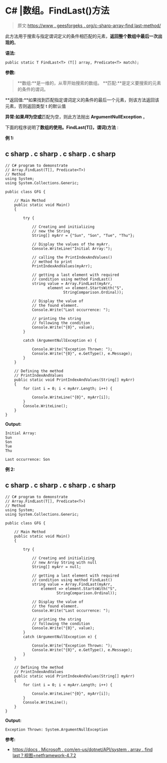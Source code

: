 # C# |数组。FindLast()方法

> 原文:[https://www . geesforgeks . org/c-sharp-array-find last-method/](https://www.geeksforgeeks.org/c-sharp-array-findlast-method/)

此方法用于搜索与指定谓词定义的条件相匹配的元素，**返回整个数组中最后一次出现的**。

**语法:**

```
public static T FindLast<T> (T[] array, Predicate<T> match);
```

**参数:**

> **数组:**是一维的，从零开始搜索的数组。
> **匹配:**是定义要搜索的元素的条件的谓词。

**返回值:**如果找到匹配指定谓词定义的条件的最后一个元素，则该方法返回该元素，否则返回类型 t 的默认值

**异常:**如果*阵*为空**或**匹配为空，则此方法抛出 **ArgumentNullException** 。

下面的程序说明了**数组的使用。FindLast(T[]，谓词<t>)方法</t>** :

**例 1:**

## c sharp . c sharp . c sharp . c sharp

```
// C# program to demonstrate
// Array.FindLast(T[], Predicate<T>)
// Method
using System;
using System.Collections.Generic;

public class GFG {

    // Main Method
    public static void Main()
    {

        try {

            // Creating and initializing
            // new the String
            String[] myArr = {"Sun", "Son", "Tue", "Thu"};

            // Display the values of the myArr.
            Console.WriteLine("Initial Array:");

            // calling the PrintIndexAndValues()
            // method to print
            PrintIndexAndValues(myArr);

            // getting a last element with required
            // condition using method FindLast()
            string value = Array.FindLast(myArr, 
                   element => element.StartsWith("S",
                          StringComparison.Ordinal));

            // Display the value of
            // the found element.
            Console.Write("Last occurrence: ");

            // printing the string
            // following the condition
            Console.Write("{0}", value);
        }

        catch (ArgumentNullException e) {

            Console.Write("Exception Thrown: ");
            Console.Write("{0}", e.GetType(), e.Message);
        }
    }

    // Defining the method
    // PrintIndexAndValues
    public static void PrintIndexAndValues(String[] myArr)
    {
        for (int i = 0; i < myArr.Length; i++) {

            Console.WriteLine("{0}", myArr[i]);
        }
        Console.WriteLine();
    }
}
```

**Output:**

```
Initial Array:
Sun
Son
Tue
Thu

Last occurrence: Son

```

**例 2:**

## c sharp . c sharp . c sharp . c sharp

```
// C# program to demonstrate
// Array.FindLast(T[], Predicate<T>)
// Method
using System;
using System.Collections.Generic;

public class GFG {

    // Main Method
    public static void Main()
    {

        try {

            // Creating and initializing
            // new Array String with null
            String[] myArr = null;

            // getting a last element with required
            // condition using method FindLast()
            string value = Array.FindLast(myArr,
                element => element.StartsWith("S",
                       StringComparison.Ordinal));

            // Display the value of
            // the found element.
            Console.Write("Last occurrence: ");

            // printing the string
            // following the condition
            Console.Write("{0}", value);
        }
        catch (ArgumentNullException e) {

            Console.Write("Exception Thrown: ");
            Console.Write("{0}", e.GetType(), e.Message);
        }
    }

    // Defining the method
    // PrintIndexAndValues
    public static void PrintIndexAndValues(String[] myArr)
    {
        for (int i = 0; i < myArr.Length; i++) {

            Console.WriteLine("{0}", myArr[i]);
        }
        Console.WriteLine();
    }
}
```

**Output:**

```
Exception Thrown: System.ArgumentNullException

```

**参考:**

*   [https://docs . Microsoft . com/en-us/dotnet/API/system . array . find last？视图=netframework-4.7.2](https://docs.microsoft.com/en-us/dotnet/api/system.array.findlast?view=netframework-4.7.2)